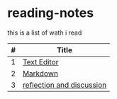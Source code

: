 # reading-notes

this is a list of wath i read

| #      | Title |
| ------ | ----- |
| 1      |     [Text Editor](text-editor.md)  |
| 2      |     [Markdown](markdown.md)  |
| 3 | [reflection and discussion](Reflection-and-Discussion.md)